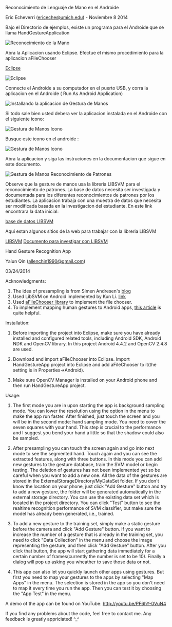 Reconocimiento de Lenguaje de Mano en el Androide

Eric Echeverri (ericeche@umich.edu) - Noviembre 8 2014

Bajo el Directorio de ejemplos, existe un programa para el Androide que se llama HandGestureApplication

![Reconocimiento de la Mano](https://github.com/ericeche/AndroideParaSordos/blob/master/images/image.png "HandGestureApp")

Abra la Aplicacion usando Eclipse. Efectue el mismo procedimiento para la aplicacion aFileChooser

[Eclipse](https://www.eclipse.org/)

![Eclipse](https://github.com/ericeche/AndroideParaSordos/blob/master/images/image2.png "Archivo de Trabajo en Eclipse")

Connecte el Androide a su computador en el puerto USB, y corra la aplicacion en el Androide ( Run As Android Application)

![Installando la aplicacion de Gestura de Manos](https://github.com/ericeche/AndroideParaSordos/blob/master/images/image3.png "Installando la Aplicacion")

Si todo sale bien usted debera ver la aplicacion instalada en el Androide con el siguiente icono:


![Gestura de Manos Icono](https://github.com/ericeche/AndroideParaSordos/blob/master/images/image4.png "Icono")

Busque este icono en el androide :

![Gestura de Manos Icono](https://github.com/ericeche/AndroideParaSordos/blob/master/images/image5.png "Icono")

Abra la aplicacion y siga las instruciones en la documentacion que sigue en este documento.


![Gestura de Manos Reconocimiento de Patrones](https://github.com/ericeche/AndroideParaSordos/blob/master/images/image6.png "Aplicacion Reconociendo Patrones")


Observe que la gesture de manos usa la libreria LIBSVM para el reconocimiento de patrones. La base de datos necesita ser investigada y documentada para los diferentes reconocimientos de patrones por los estudiantes. La aplicacion trabaja con una muestra de datos que necesita ser modificada basada en la investigacion del estudiante. En este link encontrara la data inicial:

[ base de datos LIBSVM ](https://github.com/ericeche/AndroideParaSordos/tree/master/samples/HandGestureApp/MyDataSet)

Aqui estan algunos sitios de la web para trabajar con la libreria LIBSVM

[LIBSVM](http://www.csie.ntu.edu.tw/~cjlin/libsvm/)
[Documento para investigar con LIBSVM](http://www.csie.ntu.edu.tw/~cjlin/papers/guide/guide.pdf)


Hand Gesture Recognition App

Yalun Qin (allenchin1990@gmail.com)

03/24/2014

Acknowledgments:

1. The idea of presampling is from Simen Andresen's [blog](http://simena86.github.io/blog/2013/08/12/hand-tracking-and-recognition-with-opencv/) 
2. Used LibSVM on Android implemented by Kun Li.
   [link](https://github.com/cnbuff410/Libsvm-androidjni)
3. Used [aFileChooser library](https://github.com/iPaulPro/aFileChooser) to
   implement the file chooser.
4. To implement mapping human gestures to Android apps, [this article](http://blog.csdn.net/qinjuning/article/details/6867806) is quite helpful.

Installation:

1. Before importing the project into Eclipse, make sure you have already
installed and configured related tools, including Android SDK, Android NDK and OpenCV
library. In this project Android 4.4.2 and OpenCV 2.4.8 are used. 

2. Download and import aFileChooser into Eclipse. Import HandGestureApp project into
Eclipse and add aFileChooser to it(the setting is in Properties->Android).

3. Make sure OpenCV Manager is installed on your Android phone and then run
HandGestureApp project.

Usage:

1. The first mode you are in upon starting the app is background sampling
mode. You can lower the resolution using the option in the menu to make the app run faster.
After finished, just touch the screen and you will be in the second mode: hand
sampling mode. You need to cover the seven squares with your hand. This step
is crucial to the performance and I suggest you bend your hand a little so that
the shadow could also be sampled. 

2. After presampling you can touch the screen again and go into next mode to
see the segmented hand. Touch again and you can see the extracted features,
along with three buttons. In this mode you can add new gestures to the gesture
database, train the SVM model or begin testing. The deletion of gestures has not been implemented yet so be careful when you want to add a new one. All the data of the
gestures are stored in the ExternalStorageDirectory/MyDataSet folder. If you
don't know the location on your phone, just click "Add Gesture" button and try
to add a new gesture, the folder will be generated automatically in the
external storage directory. You can use the existing data set which
is located in the project directory. You can click "Test" button to see the
realtime recognition performance of SVM classifier, but make sure the model has
already been generated, i.e., trained. 

3. To add a new gesture to the training set, simply make a static gesture
   before the camera and click "Add Gesture" button. If you want to increase
   the number of a gesture that is already in the training set, you need to
   click "Data Collection" in the menu and choose the image representing the
   gesture, and then click "Add Gesture" button. After you click that button,
   the app will start gathering data immediately for a certain number of
   frames(currently the number is set to be 10). Finally a dialog will pop up
   asking you wheather to save those data or not.

4. This app can also let you quickly launch other apps using gestures. But first you need to
map your gestures to the apps by selecting "Map Apps" in the menu. The
selection is stored in the app so you don't need to map it every time you run
the app. Then you can test it by choosing the "App Test" in the menu.

A demo of the app can be found on YouTube: http://youtu.be/PF6hY-0VuN4

If you find any problems about the code, feel free to contact me. Any feedback
is greatly appriciated! ^_^
